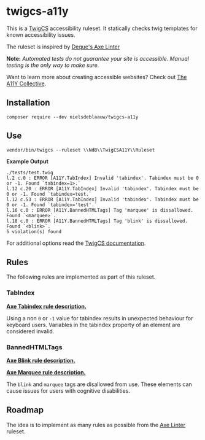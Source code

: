# twigcs-a11y
This is a [TwigCS](https://github.com/friendsoftwig/twigcs) accessibility ruleset. It statically checks twig templates for 
known accessibility issues. 

The ruleset is inspired by [Deque's Axe Linter](https://axe-linter.deque.com/)

**Note:** *Automated tests do not guarantee your site is accessible. Manual testing is the 
only way to make sure.*

Want to learn more about creating accessible websites? Check out [The A11Y Collective](https://a11y-collective.com/).

## Installation
`composer require --dev nielsdeblaauw/twigcs-a11y`

## Use
`vendor/bin/twigcs --ruleset \\NdB\\TwigCSA11Y\\Ruleset`


**Example Output**
```
./tests/test.twig
l.2 c.0 : ERROR [A11Y.TabIndex] Invalid 'tabindex'. Tabindex must be 0 or -1. Found `tabindex=1>.`
l.12 c.20 : ERROR [A11Y.TabIndex] Invalid 'tabindex'. Tabindex must be 0 or -1. Found `tabindex=test.`
l.12 c.53 : ERROR [A11Y.TabIndex] Invalid 'tabindex'. Tabindex must be 0 or -1. Found `tabindex='test'.`
l.16 c.0 : ERROR [A11Y.BannedHTMLTags] Tag 'marquee' is dissallowed. Found `<marquee>`.
l.18 c.0 : ERROR [A11Y.BannedHTMLTags] Tag 'blink' is dissallowed. Found `<blink>`.
5 violation(s) found
```

For additional options read the [TwigCS documentation](https://github.com/friendsoftwig/twigcs).

## Rules
The following rules are implemented as part of this ruleset.

### TabIndex
**[Axe Tabindex rule description.](https://dequeuniversity.com/rules/axe/3.5/tabindex)**

Using a non `0` or `-1` value for tabindex results in unexpected behaviour for keyboard users. Variables in the tabindex property of an element are considered invalid.


### BannedHTMLTags

**[Axe Blink rule description.](https://dequeuniversity.com/rules/axe/3.5/blink)**

**[Axe Marquee rule description.](https://dequeuniversity.com/rules/axe/3.5/marquee)**


The `blink` and `marquee` tags are disallowed from use. These elements can cause issues for users with cognitive disabilities.

## Roadmap
The idea is to implement as many rules as possible from the [Axe Linter](https://axe-linter.deque.com/docs/ruleset/) ruleset.
